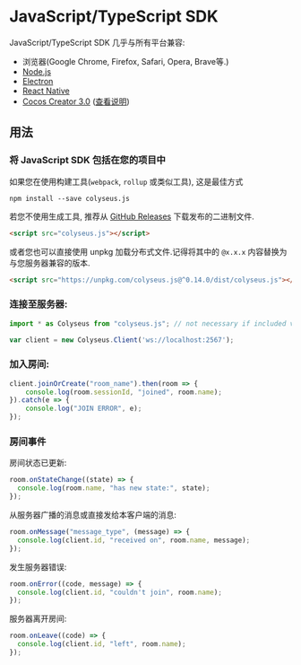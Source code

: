 # JavaScript/TypeScript SDK

JavaScript/TypeScript SDK 几乎与所有平台兼容:

- 浏览器(Google Chrome, Firefox, Safari, Opera, Brave等.)
- [Node.js](https://nodejs.org/)
- [Electron](https://github.com/electron/electron)
- [React Native](https://github.com/facebook/react-native)
- [Cocos Creator 3.0](https://cocos.com/creator) ([查看说明](/getting-started/cocos-creator))

## 用法

### 将 JavaScript SDK 包括在您的项目中

如果您在使用构建工具(`webpack`,  `rollup` 或类似工具), 这是最佳方式

```
npm install --save colyseus.js
```

若您不使用生成工具, 推荐从 [GitHub Releases](https://github.com/colyseus/colyseus.js/releases) 下载发布的二进制文件.

```html
<script src="colyseus.js"></script>
```

或者您也可以直接使用 unpkg 加载分布式文件.记得将其中的 `@x.x.x` 内容替换为与您服务器兼容的版本.

```html
<script src="https://unpkg.com/colyseus.js@^0.14.0/dist/colyseus.js"></script>
```

### 连接至服务器:

```ts
import * as Colyseus from "colyseus.js"; // not necessary if included via <script> tag.

var client = new Colyseus.Client('ws://localhost:2567');
```

### 加入房间:

```ts
client.joinOrCreate("room_name").then(room => {
    console.log(room.sessionId, "joined", room.name);
}).catch(e => {
    console.log("JOIN ERROR", e);
});
```

### 房间事件

房间状态已更新:

```ts
room.onStateChange((state) => {
  console.log(room.name, "has new state:", state);
});
```

从服务器广播的消息或直接发给本客户端的消息:

```ts
room.onMessage("message_type", (message) => {
  console.log(client.id, "received on", room.name, message);
});
```

发生服务器错误:

```ts
room.onError((code, message) => {
  console.log(client.id, "couldn't join", room.name);
});
```

服务器离开房间:

```ts
room.onLeave((code) => {
  console.log(client.id, "left", room.name);
});
```
